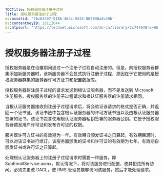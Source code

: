```yaml
---
TOCTitle: 授权服务器注册子过程
Title: 授权服务器注册子过程
ms:assetid: '7bc63397-9186-464c-8824-867038adce9b'
ms:contentKeyID: 18112644
ms:mtpsurl: 'https://technet.microsoft.com/zh-cn/library/Cc747640(v=WS.10)'
---
```


授权服务器注册子过程
====================

授权服务器是在设置期间通过一个注册子过程自动注册的。但是，向授权服务器群集添加新服务器时，该新服务器不会显式执行注册子过程，原因在于它使用的是授权服务器群集的服务器许可方证书和配置数据库。

授权服务器将注册子过程的请求发送到根认证服务器，而不是发送到 Microsoft 注册服务。授权服务器的注册子过程请求和根认证服务器的注册请求相同。

当根认证服务器接收到注册子过程请求后，将会验证该请求的格式是否正确，并返回一个证书链。该证书链中包含根认证服务器的许可方证书链以及由根认证服务器签署的证书。该证书包含使用根认证服务器私钥签署的服务器公钥。它授予授权服务器颁发用户许可证和发布许可证的权限。

服务器许可方证书的有效期为一年。有效期自颁发证书之日算起。有效期届满时，可以对该证书进行续订。该服务器颁发的证书和许可证的有效期为七年。有效期自颁发证书或许可证之日算起。

处理根认证服务器上的注册子过程请求时需要一种服务，即 SubEnrollService.asmx。默认情况下，将对该服务进行配置，使其拒绝所有访问。必须先更改 DACL，使 RMS 管理员能够访问该服务，然后才能处理请求。
